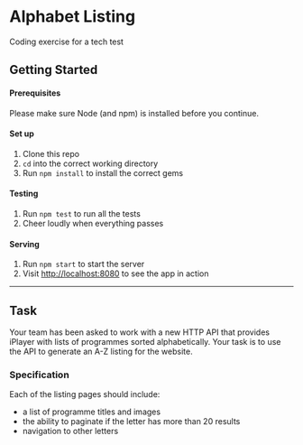 # Alphabet Listing
Coding exercise for a tech test

## Getting Started
#### Prerequisites
Please make sure Node (and npm) is installed before you continue.

#### Set up
1. Clone this repo
1. `cd` into the correct working directory
1. Run `npm install` to install the correct gems

#### Testing
1. Run `npm test` to run all the tests
1. Cheer loudly when everything passes

#### Serving
1. Run `npm start` to start the server
1. Visit [http://localhost:8080](http://localhost:8080) to see the app in action

---

## Task
Your team has been asked to work with a new HTTP API that provides iPlayer with lists of programmes sorted alphabetically. Your task is to use the API to generate an A-Z listing for the website.

### Specification
Each of the listing pages should include:

- a list of programme titles and images
- the ability to paginate if the letter has more than 20 results
- navigation to other letters

